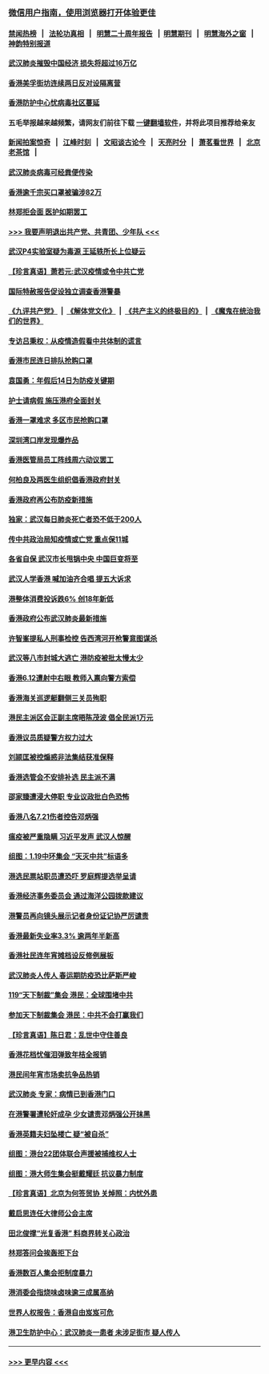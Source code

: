 ### [微信用户指南，使用浏览器打开体验更佳](https://github.com/gfw-breaker/banned-news1/blob/master/indexes/wechat-guide.md?t=0)
#### [禁闻热榜](热点新闻.md?t=0)  &nbsp;&nbsp;|&nbsp;&nbsp; [法轮功真相](https://github.com/gfw-breaker/truth/blob/master/README.md?t=0) &nbsp;&nbsp;|&nbsp;&nbsp; [明慧二十周年报告](https://github.com/gfw-breaker/mh-reports/blob/master/README.md?t=0) &nbsp;&nbsp;|&nbsp;&nbsp;[明慧期刊](https://github.com/gfw-breaker/mh-qikan) &nbsp;&nbsp;|&nbsp;&nbsp; [明慧海外之窗](https://github.com/gfw-breaker/mh-news/blob/master/README.md?t=0) &nbsp;&nbsp;|&nbsp;&nbsp; [神韵特别报道](https://github.com/gfw-breaker/mh-news/blob/master/shenyun.md?t=0)
#### [武汉肺炎摧毁中国经济 损失将超过16万亿](../pages/nsc415/n11839723.md?t=02032144) 
#### [香港美孚街坊连续两日反对设隔离营](../pages/nsc415/n11839962.md?t=02032144) 
#### [香港防护中心忧病毒社区蔓延](../pages/nsc415/n11839933.md?t=02032144) 
#### 五毛举报越来越频繁，请网友们前往下载 [一键翻墙软件](https://github.com/gfw-breaker/ssr-accounts)，并将此项目推荐给亲友
#### [新闻拍案惊奇](https://github.com/gfw-breaker/banned-news1/blob/master/pages/link4.md) &nbsp;&nbsp;|&nbsp;&nbsp; [江峰时刻](https://github.com/gfw-breaker/banned-news1/blob/master/pages/link4.md) &nbsp;&nbsp;|&nbsp;&nbsp; [文昭谈古论今](https://github.com/gfw-breaker/banned-news1/blob/master/pages/link4.md) &nbsp;&nbsp;|&nbsp;&nbsp; [天亮时分](https://github.com/gfw-breaker/banned-news1/blob/master/pages/link4.md) &nbsp;&nbsp;|&nbsp;&nbsp; [萧茗看世界](https://github.com/gfw-breaker/banned-news1/blob/master/pages/link4.md) &nbsp;&nbsp;|&nbsp;&nbsp; [北京老茶馆](https://github.com/gfw-breaker/banned-news1/blob/master/pages/link4.md) &nbsp;&nbsp;|&nbsp;&nbsp; 
#### [武汉肺炎病毒可经粪便传染](../pages/nsc415/n11839939.md?t=02032144) 
#### [香港逾千宗买口罩被骗涉82万](../pages/nsc415/n11839914.md?t=02032144) 
#### [林郑拒会面 医护如期罢工](../pages/nsc415/n11839892.md?t=02032144) 
#### [>>> 我要声明退出共产党、共青团、少年队 <<<](https://github.com/begood0513/goodnews/blob/master/quit/letter.md) 
#### [武汉P4实验室疑为毒源 王延轶所长上位疑云](../pages/nsc415/n11835543.md?t=02032144) 
#### [【珍言真语】萧若元:武汉疫情或令中共亡党](../pages/nsc415/n11829394.md?t=02032144) 
#### [国际特赦报告促设独立调查香港警暴](../pages/nsc415/n11833845.md?t=02032144) 
#### [《九评共产党》](https://github.com/begood0513/9ping.md/blob/master/README.md) &nbsp;|&nbsp; [《解体党文化》](../../../../jtdwh.md/blob/master/README.md)  &nbsp;|&nbsp; [《共产主义的终极目的》](../../../../gczydzjmd.md/blob/master/README.md) &nbsp;|&nbsp; [《魔鬼在统治我们的世界》](../../../../mgztzwmdsj.md/blob/master/README.md) 
#### [专访吕秉权：从疫情造假看中共体制的谎言](../pages/nsc415/n11833813.md?t=02032144) 
#### [香港市民连日排队抢购口罩](../pages/nsc415/n11833794.md?t=02032144) 
#### [袁国勇：年假后14日为防疫关键期](../pages/nsc415/n11831088.md?t=02032144) 
#### [护士请病假 施压港府全面封关](../pages/nsc415/n11831030.md?t=02032144) 
#### [香港一罩难求 多区市民抢购口罩](../pages/nsc415/n11831002.md?t=02032144) 
#### [深圳湾口岸发现爆炸品](../pages/nsc415/n11828802.md?t=02032144) 
#### [香港医管局员工阵线周六动议罢工](../pages/nsc415/n11828762.md?t=02032144) 
#### [何柏良及两医生组织倡香港政府封关](../pages/nsc415/n11828749.md?t=02032144) 
#### [香港政府再公布防疫新措施](../pages/nsc415/n11828716.md?t=02032144) 
#### [独家：武汉每日肺炎死亡者恐不低于200人](../pages/nsc415/n11828240.md?t=02032144) 
#### [传中共政治局知疫情或亡党 重点保11城](../pages/nsc415/n11828145.md?t=02032144) 
#### [各省自保 武汉市长甩锅中央 中国巨变将至](../pages/nsc415/n11828021.md?t=02032144) 
#### [武汉人学香港 喊加油齐合唱 提五大诉求](../pages/nsc415/n11827046.md?t=02032144) 
#### [港整体消费投诉跌6% 创18年新低](../pages/nsc415/n11817280.md?t=02032144) 
#### [香港政府公布武汉肺炎最新措施](../pages/nsc415/n11817152.md?t=02032144) 
#### [许智峯提私人刑事检控 告西湾河开枪警意图谋杀](../pages/nsc415/n11817132.md?t=02032144) 
#### [武汉等八市封城大逃亡 港防疫被批太慢太少](../pages/nsc415/n11817058.md?t=02032144) 
#### [香港6.12遭射中右眼 教师入禀向警方索偿](../pages/nsc415/n11814678.md?t=02032144) 
#### [香港海关巡逻艇翻侧三关员殉职](../pages/nsc415/n11814604.md?t=02032144) 
#### [港民主派区会正副主席晤陈茂波 倡全民派1万元](../pages/nsc415/n11814582.md?t=02032144) 
#### [香港议员质疑警方权力过大](../pages/nsc415/n11814560.md?t=02032144) 
#### [刘颕匡被控煽惑非法集结获准保释](../pages/nsc415/n11811727.md?t=02032144) 
#### [香港选管会不安排补选 民主派不满](../pages/nsc415/n11811691.md?t=02032144) 
#### [邵家臻遭浸大停职 专业议政批白色恐怖](../pages/nsc415/n11811670.md?t=02032144) 
#### [香港八名7.21伤者控告邓炳强](../pages/nsc415/n11811623.md?t=02032144) 
#### [瘟疫被严重隐瞒 习近平发声 武汉人惊醒](../pages/nsc415/n11811186.md?t=02032144) 
#### [组图：1.19中环集会 “天灭中共”标语多](../pages/nsc415/n11809514.md?t=02032144) 
#### [港选民票站职员遭恐吓 罗庭辉提选举呈请](../pages/nsc415/n11808914.md?t=02032144) 
#### [香港经济事务委员会 通过海洋公园拨款建议](../pages/nsc415/n11808906.md?t=02032144) 
#### [港警员再向镜头展示记者身份证记协严厉谴责](../pages/nsc415/n11808888.md?t=02032144) 
#### [香港最新失业率3.3% 逾两年半新高](../pages/nsc415/n11808887.md?t=02032144) 
#### [香港社民连年宵摊档设反修例展板](../pages/nsc415/n11808857.md?t=02032144) 
#### [武汉肺炎人传人 春运期防疫恐比萨斯严峻](../pages/nsc415/n11808739.md?t=02032144) 
#### [119“天下制裁”集会 港民：全球围堵中共](../pages/nsc415/n11806318.md?t=02032144) 
#### [参加天下制裁集会 港民：中共不会打赢我们](../pages/nsc415/n11806596.md?t=02032144) 
#### [【珍言真语】陈日君：乱世中守住善良](../pages/nsc415/n11806247.md?t=02032144) 
#### [香港花档忧催泪弹致年桔全报销](../pages/nsc415/n11806130.md?t=02032144) 
#### [港民间年宵市场卖抗争品热销](../pages/nsc415/n11806073.md?t=02032144) 
#### [武汉肺炎 专家：病情已到香港门口](../pages/nsc415/n11806020.md?t=02032144) 
#### [在港警署遭轮奸成孕 少女谴责邓炳强公开抹黑](../pages/nsc415/n11805981.md?t=02032144) 
#### [香港英籍夫妇坠楼亡 疑“被自杀”](../pages/nsc415/n11805937.md?t=02032144) 
#### [组图：港台22团体联合声援被捕维权人士](../pages/nsc415/n11801834.md?t=02032144) 
#### [组图：港大师生集会挺戴耀廷 抗议暴力制度](../pages/nsc415/n11799298.md?t=02032144) 
#### [【珍言真语】北京为何签贸协 关焯照：内忧外患](../pages/nsc415/n11799790.md?t=02032144) 
#### [戴启思连任大律师公会主席](../pages/nsc415/n11799306.md?t=02032144) 
#### [田北俊撑“光复香港” 料商界转关心政治](../pages/nsc415/n11799287.md?t=02032144) 
#### [林郑答问会挨轰拒下台](../pages/nsc415/n11799261.md?t=02032144) 
#### [香港数百人集会拒制度暴力](../pages/nsc415/n11796941.md?t=02032144) 
#### [港消委会指烧味卤味逾三成属高纳](../pages/nsc415/n11796815.md?t=02032144) 
#### [世界人权报告：香港自由岌岌可危](../pages/nsc415/n11796873.md?t=02032144) 
#### [港卫生防护中心：武汉肺炎一患者 未涉足街市 疑人传人](../pages/nsc415/n11796789.md?t=02032144) 

----
#### [ >>> 更早内容 <<< ](../indexes/nsc415-earlier.md)
